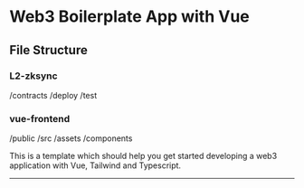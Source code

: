 # Web3 Boilerplate App with Vue

## File Structure

### L2-zksync

/contracts
/deploy
/test

### vue-frontend

/public
/src
  /assets
  /components

This is a template which should help you get started developing a web3 application with Vue, Tailwind and Typescript.

-----------------------------------------------------------------------------------------------------

